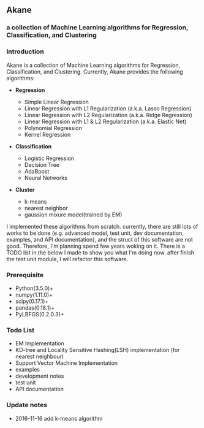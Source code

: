 ## Akane
### a collection of Machine Learning algorithms for Regression, Classification, and Clustering

### Introduction
Akane is a collection of Machine Learning algorithms for Regression, Classification, and Clustering. Currently, Akane provides the following algorithms:
- **Regression**
    - Simple Linear Regression
    - Linear Regression with L1 Regularization (a.k.a. Lasso Regression)
    - Linear Regression with L2 Regularization (a.k.a. Ridge Regression)
    - Linear Regression with L1 & L2 Regularization (a.k.a. Elastic Net)
    - Polynomial Regression
    - Kernel Regression

- **Classification**
	- Logistic Regression
	- Decision Tree
	- AdaBoost
	- Neural Networks

- **Cluster**
	- k-means
	- nearest neighbor
	- gaussion mixure model(trained by EM)

I implemented these algorithms from scratch. currently, there are still lots of works to be done (e.g. advanced model, test unit, dev documentation, examples, and API documentation), and the struct of this software are not good. Therefore, I'm planning spend few years woking on it. There is a TODO list in the below I made to show you what I'm doing now. after finish the test unit module, I will refactor this software. 

### Prerequisite
- Python(3.5.0)+
- numpy(1.11.0)+
- scipy(0.17.1)+
- pandas(0.18.1)+
- PyLBFGS(0.2.0.3)+

### Todo List
- EM Implementation
- KD-tree and Locality Sensitive Hashing(LSH) implementation (for nearest neighbour)
- Support Vector Machine Implementation
- examples
- development notes
- test unit
- API documentation


### Update notes
- 2016-11-16 add k-means algorithm
